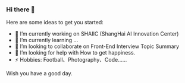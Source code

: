 ### Hi there 👋

Here are some ideas to get you started:

- 🔭 I’m currently working on SHAIIC (ShangHai AI Innovation Center)
- 🌱 I’m currently learning ...
- 👯 I’m looking to collaborate on Front-End Interview Topic Summary
- 🤔 I’m looking for help with How to get happiness.
- ⚡ Hobbies: Football、Photography、Code……

Wish you have a good day.
